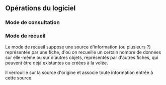 ## Opérations du logiciel

### Mode de consultation


### Mode de recueil 

Le mode de recueil suppose une source d'information (ou plusieurs ?) représentée par une fiche, d'où on recueille un certain nombre de données sur elle-même ou sur d'autres objets, représentés par d'autres fiches, qui peuvent être déjà existantes ou créées à la volée.

Il verrouille sur la source d'origine et associe toute information entrée à cette source.
